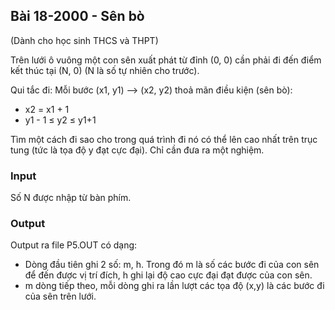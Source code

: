 ## Bài 18-2000 - Sên bò

(Dành cho học sinh THCS và THPT)

Trên lưới ô vuông một con sên xuất phát từ đỉnh (0, 0) cần phải đi đến điểm kết thúc tại (N, 0) (N là số tự nhiên cho trước). 

Qui tắc đi: Mỗi bước (x1, y1)  --> (x2, y2) thoả mãn điều kiện (sên bò): 
- x2 = x1 + 1 
- y1 - 1 ≤ y2 ≤ y1+1 

Tìm một cách đi sao cho trong quá trình đi nó có thể lên cao nhất trên trục tung (tức là tọa độ y đạt cực đại). Chỉ cần đưa ra một nghiệm.

### Input

Số N được nhập từ bàn phím.

### Output

Output ra file P5.OUT có dạng:

- Dòng đầu tiên ghi 2 số: m, h. Trong đó m là số các bước đi của con sên để đến được vị trí đích, h ghi lại độ cao cực đại đạt được của con sên.
- m dòng tiếp theo, mỗi dòng ghi ra lần lượt các tọa độ (x,y) là các bước đi của sên trên lưới.


